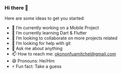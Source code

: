 ### Hi there 👋

Here are some ideas to get you started:

- 🔭 I’m currently working on a Mobile Project
- 🌱 I’m currently learning Dart & Flutter
- 👯 I’m looking to collaborate on more projects related
- 🤔 I’m looking for help with git
- 💬 Ask me about anything
- 📫 How to reach me: okononfuamitchel@gmail.com
- 😄 Pronouns: He/Him
- ⚡ Fun fact: Take a guess

